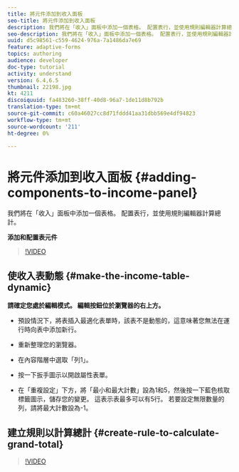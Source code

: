 ```yaml
---
title: 將元件添加到收入面板
seo-title: 將元件添加到收入面板
description: 我們將在「收入」面板中添加一個表格。 配置表行，並使用規則編輯器計算總計。
seo-description: 我們將在「收入」面板中添加一個表格。 配置表行，並使用規則編輯器計算總計。
uuid: d5c98561-c559-4624-976a-7a1486da7e69
feature: adaptive-forms
topics: authoring
audience: developer
doc-type: tutorial
activity: understand
version: 6.4,6.5
thumbnail: 22198.jpg
kt: 4211
discoiquuid: fa483260-38ff-40d8-96a7-1de11d8b792b
translation-type: tm+mt
source-git-commit: c60a46027cc8d71fddd41aa31dbb569e4df94823
workflow-type: tm+mt
source-wordcount: '211'
ht-degree: 0%

---
```



# 將元件添加到收入面板 {#adding-components-to-income-panel}

我們將在「收入」面板中添加一個表格。 配置表行，並使用規則編輯器計算總計。

**添加和配置表元件**

>[!VIDEO](https://video.tv.adobe.com/v/22198?quality=9&learn=on)



## 使收入表動態 {#make-the-income-table-dynamic}

**請確定您處於編輯模式。 編輯按鈕位於瀏覽器的右上方。**

* 預設情況下，將表插入最適化表單時，該表不是動態的，這意味著您無法在運行時向表中添加新行。

* 重新整理您的瀏覽器。

* 在內容階層中選取「列1」。

* 按一下扳手圖示以開啟屬性表單。

* 在「重複設定」下方，將「最小和最大計數」設為1和5，然後按一下藍色核取標籤圖示，儲存您的變更。 這表示表最多可以有5行。 若要設定無限數量的列，請將最大計數設為-1。

## 建立規則以計算總計 {#create-rule-to-calculate-grand-total}


>[!VIDEO](https://video.tv.adobe.com/v/22197?quality=9&learn=on)


